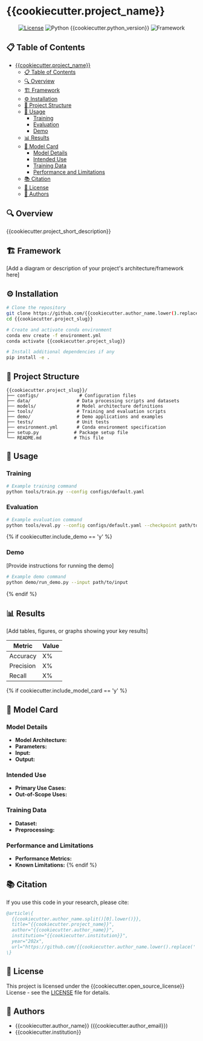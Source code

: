 # {{cookiecutter.project_name}}

<div align="center">

[![License](https://img.shields.io/badge/License-{{cookiecutter.open_source_license}}-blue.svg)](LICENSE)
![Python {{cookiecutter.python_version}}](https://img.shields.io/badge/python-{{cookiecutter.python_version}}-blue.svg)
![Framework](https://img.shields.io/badge/Framework-{{cookiecutter.framework}}-orange.svg)

</div>

## 📋 Table of Contents
- [{{cookiecutter.project_name}}](#cookiecutterproject_name)
  - [📋 Table of Contents](#-table-of-contents)
  - [🔍 Overview](#-overview)
  - [🏗 Framework](#-framework)
  - [⚙️ Installation](#️-installation)
  - [📁 Project Structure](#-project-structure)
  - [🚀 Usage](#-usage)
    - [Training](#training)
    - [Evaluation](#evaluation)
    - [Demo](#demo)
  - [📊 Results](#-results)
  - [📝 Model Card](#-model-card)
    - [Model Details](#model-details)
    - [Intended Use](#intended-use)
    - [Training Data](#training-data)
    - [Performance and Limitations](#performance-and-limitations)
  - [📚 Citation](#-citation)
  - [📄 License](#-license)
  - [👥 Authors](#-authors)

## 🔍 Overview

{{cookiecutter.project_short_description}}

## 🏗 Framework

[Add a diagram or description of your project's architecture/framework here]

## ⚙️ Installation

```bash
# Clone the repository
git clone https://github.com/{{cookiecutter.author_name.lower().replace(' ', '')}}/{{cookiecutter.project_slug}}.git
cd {{cookiecutter.project_slug}}

# Create and activate conda environment
conda env create -f environment.yml
conda activate {{cookiecutter.project_slug}}

# Install additional dependencies if any
pip install -e .
```

## 📁 Project Structure

```
{{cookiecutter.project_slug}}/
├── configs/               # Configuration files
├── data/                 # Data processing scripts and datasets
├── models/               # Model architecture definitions
├── tools/                # Training and evaluation scripts
├── demo/                 # Demo applications and examples
├── tests/                # Unit tests
├── environment.yml       # Conda environment specification
├── setup.py             # Package setup file
└── README.md            # This file
```

## 🚀 Usage

### Training

```bash
# Example training command
python tools/train.py --config configs/default.yaml
```

### Evaluation

```bash
# Example evaluation command
python tools/eval.py --config configs/default.yaml --checkpoint path/to/checkpoint
```

{% if cookiecutter.include_demo == 'y' %}
### Demo

[Provide instructions for running the demo]

```bash
# Example demo command
python demo/run_demo.py --input path/to/input
```
{% endif %}

## 📊 Results

[Add tables, figures, or graphs showing your key results]

| Metric | Value |
|--------|-------|
| Accuracy | X% |
| Precision | X% |
| Recall | X% |

{% if cookiecutter.include_model_card == 'y' %}
## 📝 Model Card

### Model Details
- **Model Architecture:**
- **Parameters:**
- **Input:**
- **Output:**

### Intended Use
- **Primary Use Cases:**
- **Out-of-Scope Uses:**

### Training Data
- **Dataset:**
- **Preprocessing:**

### Performance and Limitations
- **Performance Metrics:**
- **Known Limitations:**
{% endif %}

## 📚 Citation

If you use this code in your research, please cite:

```bibtex
@article\{
  {{cookiecutter.author_name.split()[0].lower()}},
  title="{{cookiecutter.project_name}}",
  author="{{cookiecutter.author_name}}",
  institution="{{cookiecutter.institution}}",
  year="202x",
  url="https://github.com/{{cookiecutter.author_name.lower().replace(' ', '')}}/{{cookiecutter.project_slug}}"
\}
```

## 📄 License

This project is licensed under the {{cookiecutter.open_source_license}} License - see the [LICENSE](LICENSE) file for details.

## 👥 Authors

- {{cookiecutter.author_name}} ({{cookiecutter.author_email}})
- {{cookiecutter.institution}}
